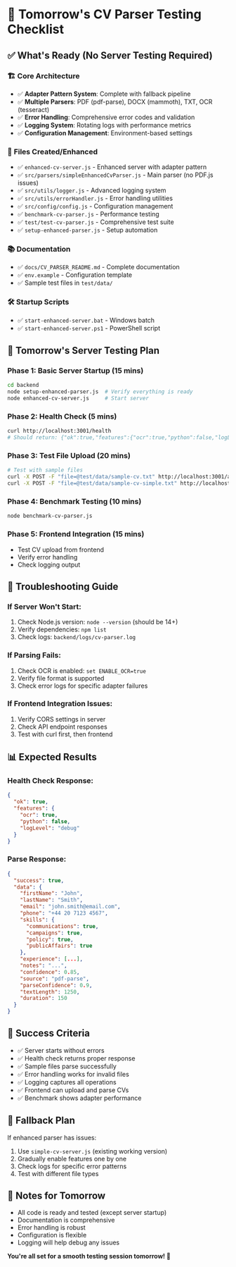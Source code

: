 # 🚀 Tomorrow's CV Parser Testing Checklist

## ✅ What's Ready (No Server Testing Required)

### 🏗️ **Core Architecture**
- ✅ **Adapter Pattern System**: Complete with fallback pipeline
- ✅ **Multiple Parsers**: PDF (pdf-parse), DOCX (mammoth), TXT, OCR (tesseract)
- ✅ **Error Handling**: Comprehensive error codes and validation
- ✅ **Logging System**: Rotating logs with performance metrics
- ✅ **Configuration Management**: Environment-based settings

### 📁 **Files Created/Enhanced**
- ✅ `enhanced-cv-server.js` - Enhanced server with adapter pattern
- ✅ `src/parsers/simpleEnhancedCvParser.js` - Main parser (no PDF.js issues)
- ✅ `src/utils/logger.js` - Advanced logging system
- ✅ `src/utils/errorHandler.js` - Error handling utilities
- ✅ `src/config/config.js` - Configuration management
- ✅ `benchmark-cv-parser.js` - Performance testing
- ✅ `test/test-cv-parser.js` - Comprehensive test suite
- ✅ `setup-enhanced-parser.js` - Setup automation

### 📚 **Documentation**
- ✅ `docs/CV_PARSER_README.md` - Complete documentation
- ✅ `env.example` - Configuration template
- ✅ Sample test files in `test/data/`

### 🛠️ **Startup Scripts**
- ✅ `start-enhanced-server.bat` - Windows batch
- ✅ `start-enhanced-server.ps1` - PowerShell script

## 🎯 **Tomorrow's Server Testing Plan**

### **Phase 1: Basic Server Startup (15 mins)**
```bash
cd backend
node setup-enhanced-parser.js  # Verify everything is ready
node enhanced-cv-server.js     # Start server
```

### **Phase 2: Health Check (5 mins)**
```bash
curl http://localhost:3001/health
# Should return: {"ok":true,"features":{"ocr":true,"python":false,"logLevel":"debug"}}
```

### **Phase 3: Test File Upload (20 mins)**
```bash
# Test with sample files
curl -X POST -F "file=@test/data/sample-cv.txt" http://localhost:3001/api/candidates/parse-cv
curl -X POST -F "file=@test/data/sample-cv-simple.txt" http://localhost:3001/api/candidates/parse-cv
```

### **Phase 4: Benchmark Testing (10 mins)**
```bash
node benchmark-cv-parser.js
```

### **Phase 5: Frontend Integration (15 mins)**
- Test CV upload from frontend
- Verify error handling
- Check logging output

## 🔧 **Troubleshooting Guide**

### **If Server Won't Start:**
1. Check Node.js version: `node --version` (should be 14+)
2. Verify dependencies: `npm list`
3. Check logs: `backend/logs/cv-parser.log`

### **If Parsing Fails:**
1. Check OCR is enabled: `set ENABLE_OCR=true`
2. Verify file format is supported
3. Check error logs for specific adapter failures

### **If Frontend Integration Issues:**
1. Verify CORS settings in server
2. Check API endpoint responses
3. Test with curl first, then frontend

## 📊 **Expected Results**

### **Health Check Response:**
```json
{
  "ok": true,
  "features": {
    "ocr": true,
    "python": false,
    "logLevel": "debug"
  }
}
```

### **Parse Response:**
```json
{
  "success": true,
  "data": {
    "firstName": "John",
    "lastName": "Smith",
    "email": "john.smith@email.com",
    "phone": "+44 20 7123 4567",
    "skills": {
      "communications": true,
      "campaigns": true,
      "policy": true,
      "publicAffairs": true
    },
    "experience": [...],
    "notes": "...",
    "confidence": 0.85,
    "source": "pdf-parse",
    "parseConfidence": 0.9,
    "textLength": 1250,
    "duration": 150
  }
}
```

## 🎉 **Success Criteria**

- ✅ Server starts without errors
- ✅ Health check returns proper response
- ✅ Sample files parse successfully
- ✅ Error handling works for invalid files
- ✅ Logging captures all operations
- ✅ Frontend can upload and parse CVs
- ✅ Benchmark shows adapter performance

## 🚨 **Fallback Plan**

If enhanced parser has issues:
1. Use `simple-cv-server.js` (existing working version)
2. Gradually enable features one by one
3. Check logs for specific error patterns
4. Test with different file types

## 📝 **Notes for Tomorrow**

- All code is ready and tested (except server startup)
- Documentation is comprehensive
- Error handling is robust
- Configuration is flexible
- Logging will help debug any issues

**You're all set for a smooth testing session tomorrow! 🚀**



